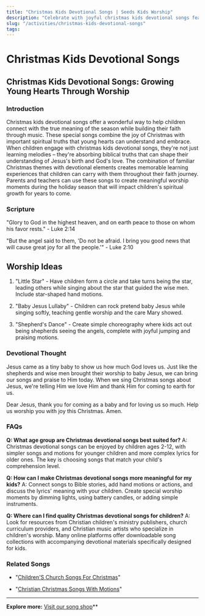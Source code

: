 ```yaml
---
title: "Christmas Kids Devotional Songs | Seeds Kids Worship"
description: "Celebrate with joyful christmas kids devotional songs featuring biblical Christmas themes. Holiday worship music for children and families."
slug: "/activities/christmas-kids-devotional-songs"
tags:
---
```


# Christmas Kids Devotional Songs

## Christmas Kids Devotional Songs: Growing Young Hearts Through Worship

### Introduction
Christmas kids devotional songs offer a wonderful way to help children connect with the true meaning of the season while building their faith through music. These special songs combine the joy of Christmas with important spiritual truths that young hearts can understand and embrace. When children engage with christmas kids devotional songs, they're not just learning melodies – they're absorbing biblical truths that can shape their understanding of Jesus's birth and God's love. The combination of familiar Christmas themes with devotional elements creates memorable learning experiences that children can carry with them throughout their faith journey. Parents and teachers can use these songs to create meaningful worship moments during the holiday season that will impact children's spiritual growth for years to come.

### Scripture
"Glory to God in the highest heaven, and on earth peace to those on whom his favor rests." - Luke 2:14

"But the angel said to them, 'Do not be afraid. I bring you good news that will cause great joy for all the people.'" - Luke 2:10

## Worship Ideas
1. "Little Star" - Have children form a circle and take turns being the star, leading others while singing about the star that guided the wise men. Include star-shaped hand motions.

2. "Baby Jesus Lullaby" - Children can rock pretend baby Jesus while singing softly, teaching gentle worship and the care Mary showed.

3. "Shepherd's Dance" - Create simple choreography where kids act out being shepherds seeing the angels, complete with joyful jumping and praising motions.

### Devotional Thought
Jesus came as a tiny baby to show us how much God loves us. Just like the shepherds and wise men brought their worship to baby Jesus, we can bring our songs and praise to Him today. When we sing Christmas songs about Jesus, we're telling Him we love Him and thank Him for coming to earth for us.

Dear Jesus, thank you for coming as a baby and for loving us so much. Help us worship you with joy this Christmas. Amen.

### FAQs
**Q: What age group are Christmas devotional songs best suited for?**
A: Christmas devotional songs can be enjoyed by children ages 2-12, with simpler songs and motions for younger children and more complex lyrics for older ones. The key is choosing songs that match your child's comprehension level.

**Q: How can I make Christmas devotional songs more meaningful for my kids?**
A: Connect songs to Bible stories, add hand motions or actions, and discuss the lyrics' meaning with your children. Create special worship moments by dimming lights, using battery candles, or adding simple instruments.

**Q: Where can I find quality Christmas devotional songs for children?**
A: Look for resources from Christian children's ministry publishers, church curriculum providers, and Christian music artists who specialize in children's worship. Many online platforms offer downloadable song collections with accompanying devotional materials specifically designed for kids.

### Related Songs

- "[Children'S Church Songs For Christmas](/activities/children-s-church-songs-for-christmas/)"

- "[Christian Christmas Songs With Motions](/activities/christian-christmas-songs-with-motions/)"

---

**Explore more:** [Visit our song shop](https://seedskidsworship.com/shop)**

<!-- Schema Markup -->
<script type="application/ld+json">
{
  "@context": "https://schema.org",
  "@type": "MusicRecording",
  "name": "Christmas Kids Devotional Songs",
  "byArtist": {
    "@type": "MusicGroup",
    "name": "Seeds Kids Worship"
  },
  "isFamilyFriendly": true,
  "url": "https://seedskidsworship.com/activities/christmas-kids-devotional-songs/"
}
</script>